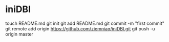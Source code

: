 iniDBI
======
touch README.md
git init
git add README.md
git commit -m "first commit"
git remote add origin https://github.com/ziemniaq/iniDBI.git
git push -u origin master
